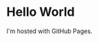 
<html>
    <body>
        <h1>Hello World</h1>
        <p>I'm hosted with GitHub Pages.   </p>
    </body>
</html>